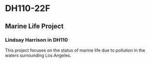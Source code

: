 # DH110-22F

## Marine Life Project
### Lindsay Harrison in DH110

This project focuses on the status of marine life due to pollution in the waters surrounding Los Angeles.

